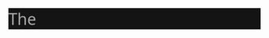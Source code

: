 <h1 id="the-y-e-ah-games-documentation-collection" style="font-family: system-ui; font-weight: normal; line-height: normal; margin-bottom: var(--line-height); margin-top: 0px; font-size: 2rem; color: rgb(170, 170, 170); font-style: normal; font-variant-ligatures: normal; font-variant-caps: normal; letter-spacing: normal; orphans: 2; text-align: start; text-indent: 0px; text-transform: none; white-space: normal; widows: 2; word-spacing: 0px; -webkit-text-stroke-width: 0px; background-color: rgb(20, 20, 20); text-decoration-style: initial; text-decoration-color: initial;">The<span> </span></h1>